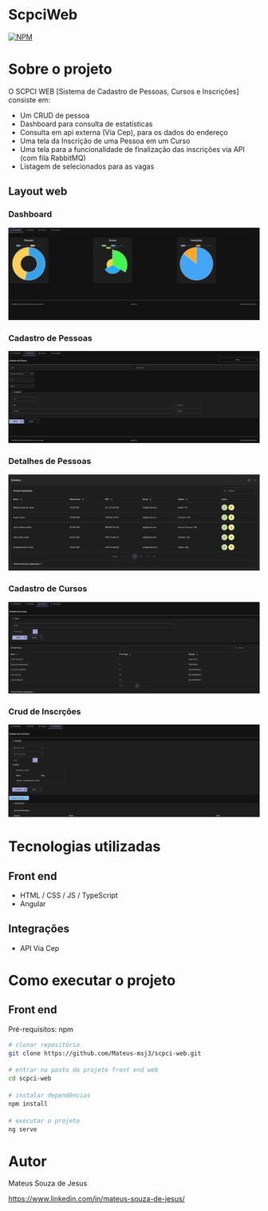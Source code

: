 # ScpciWeb

[![NPM](https://img.shields.io/npm/l/react)](https://github.com/Mateus-msj3/license-mit)

# Sobre o projeto

O SCPCI WEB [Sistema de Cadastro de Pessoas, Cursos e Inscrições] consiste em:
- Um CRUD de pessoa
- Dashboard para consulta de estatísticas
- Consulta em api externa (Via Cep), para os dados do endereço
- Uma tela da Inscrição de uma Pessoa em um Curso
- Uma tela para a funcionalidade de finalização das inscrições via API (com fila RabbitMQ)
- Listagem de selecionados para as vagas

## Layout web

### Dashboard
![Dashboard](https://github.com/Mateus-msj3/assets/raw/main/tela_dashboard.png)

### Cadastro de Pessoas
![Pessoa_cadastro](https://github.com/Mateus-msj3/assets/raw/main/tela_pessoa_cadastro.png)

### Detalhes de Pessoas
![Pessoa_detalhes](https://github.com/Mateus-msj3/assets/raw/main/tela_pessoa_detalhes.png)

### Cadastro de Cursos
![Curso](https://github.com/Mateus-msj3/assets/raw/main/tela_curso.png)

### Crud de Inscrções
![Inscrição](https://github.com/Mateus-msj3/assets/raw/main/tela_inscrição.png)

# Tecnologias utilizadas

## Front end
- HTML / CSS / JS / TypeScript
- Angular

## Integrações
- API Via Cep

# Como executar o projeto

## Front end
Pré-requisitos: npm

```bash
# clonar repositório
git clone https://github.com/Mateus-msj3/scpci-web.git

# entrar na pasta do projeto front end web
cd scpci-web

# instalar dependências
npm install

# executar o projeto
ng serve
```

# Autor

Mateus Souza de Jesus

https://www.linkedin.com/in/mateus-souza-de-jesus/
